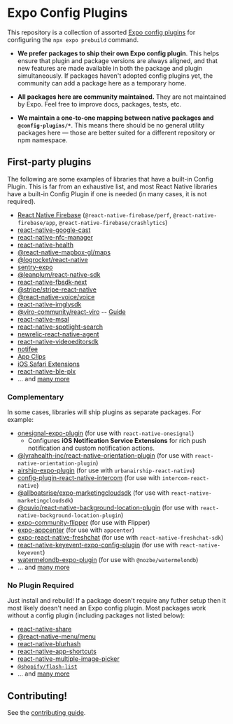 # Expo Config Plugins

This repository is a collection of assorted [Expo config plugins](https://docs.expo.dev/guides/config-plugins/) for configuring the `npx expo prebuild` command.

- **We prefer packages to ship their own Expo config plugin**. This helps ensure that plugin and package versions are always aligned, and that new features are made available in both the package and plugin simultaneously. If packages haven't adopted config plugins yet, the community can add a package here as a temporary home.

- **All packages here are community maintained.** They are not maintained by Expo. Feel free to improve docs, packages, tests, etc.

- **We maintain a one-to-one mapping between native packages and `@config-plugins/*`**. This means there should be no general utility packages here — those are better suited for a different repository or npm namespace.

## First-party plugins

The following are some examples of libraries that have a built-in Config Plugin. This is far from an exhaustive list, and most React Native libraries have a built-in Config Plugin if one is needed (in many cases, it is not required).

- [React Native Firebase](https://rnfirebase.io/) (`@react-native-firebase/perf`, `@react-native-firebase/app`, `@react-native-firebase/crashlytics`)
- [react-native-google-cast](https://github.com/react-native-google-cast/react-native-google-cast)
- [react-native-nfc-manager](https://github.com/revtel/react-native-nfc-manager)
- [react-native-health](https://github.com/agencyenterprise/react-native-health)
- [@react-native-mapbox-gl/maps](https://github.com/rnmapbox/maps)
- [@logrocket/react-native](https://www.npmjs.com/package/@logrocket/react-native)
- [sentry-expo](https://www.npmjs.com/package/sentry-expo)
- [@leanplum/react-native-sdk](https://github.com/Leanplum/Leanplum-ReactNative-SDK#readme)
- [react-native-fbsdk-next](https://www.npmjs.com/package/react-native-fbsdk-next)
- [@stripe/stripe-react-native](https://www.npmjs.com/package/@stripe/stripe-react-native)
- [@react-native-voice/voice](https://www.npmjs.com/package/@react-native-voice/voice)
- [react-native-imglysdk](https://www.npmjs.com/package/react-native-imglysdk)
- [@viro-community/react-viro](https://github.com/virocommunity/viro) -- [Guide](https://viro-community.readme.io/docs/integrating-with-expo)
- [react-native-msal](https://www.npmjs.com/package/react-native-msal)
- [react-native-spotlight-search](https://www.npmjs.com/package/react-native-spotlight-search)
- [newrelic-react-native-agent](https://www.npmjs.com/package/newrelic-react-native-agent)
- [react-native-videoeditorsdk](https://www.npmjs.com/package/react-native-videoeditorsdk)
- [notifee](https://notifee.app/)
- [App Clips](https://github.com/bndkt/react-native-app-clip/)
- [iOS Safari Extensions](https://github.com/andrew-levy/react-native-safari-extension/)
- [react-native-ble-plx](https://github.com/dotintent/react-native-ble-plx)
- ... and [many more](https://reactnative.directory/)

### Complementary

In some cases, libraries will ship plugins as separate packages. For example:

- [onesignal-expo-plugin](https://github.com/OneSignal/onesignal-expo-plugin) (for use with `react-native-onesignal`)
  - Configures **iOS Notification Service Extensions** for rich push notification and custom notification actions.
- [@lyrahealth-inc/react-native-orientation-plugin](https://www.npmjs.com/package/@lyrahealth-inc/react-native-orientation-plugin) (for use with `react-native-orientation-plugin`)
- [airship-expo-plugin](https://www.npmjs.com/package/airship-expo-plugin) (for use with `urbanairship-react-native`)
- [config-plugin-react-native-intercom](https://www.npmjs.com/package/config-plugin-react-native-intercom) (for use with `intercom-react-native`)
- [@allboatsrise/expo-marketingcloudsdk](https://www.npmjs.com/package/@allboatsrise/expo-marketingcloudsdk) (for use with `react-native-marketingcloudsdk`)
- [@ouvio/react-native-background-location-plugin](https://www.npmjs.com/package/@ouvio/react-native-background-location-plugin) (for use with `react-native-background-location-plugin`)
- [expo-community-flipper](https://www.npmjs.com/package/expo-community-flipper) (for use with Flipper)
- [expo-appcenter](https://www.npmjs.com/package/expo-appcenter) (for use with `appcenter`)
- [expo-react-native-freshchat](https://www.npmjs.com/package/expo-react-native-freshchat) (for use with `react-native-freshchat-sdk`)
- [react-native-keyevent-expo-config-plugin](https://github.com/chronsyn/react-native-keyevent-expo-config-plugin) (for use with `react-native-keyevent`)
- [watermelondb-expo-plugin](https://github.com/morrowdigital/watermelondb-expo-plugin) (for use with `@nozbe/watermelondb`)
- ... and [many more](https://reactnative.directory/)

### No Plugin Required

Just install and rebuild! If a package doesn't require any futher setup then it most likely doesn't need an Expo config plugin. Most packages work without a config plugin (including packages not listed below):

- [react-native-share](https://github.com/react-native-share/react-native-share)
- [@react-native-menu/menu](https://github.com/react-native-menu/menu)
- [react-native-blurhash](https://github.com/mrousavy/react-native-blurhash)
- [react-native-app-shortcuts](https://github.com/lokyoung/react-native-app-shortcuts)
- [react-native-multiple-image-picker](https://github.com/baronha/react-native-multiple-image-picker)
- [`@shopify/flash-list`](https://github.com/Shopify/flash-list)
- ... and [many more](https://reactnative.directory/)

## Contributing!

See the [contributing guide](/CONTRIBUTING.md).
